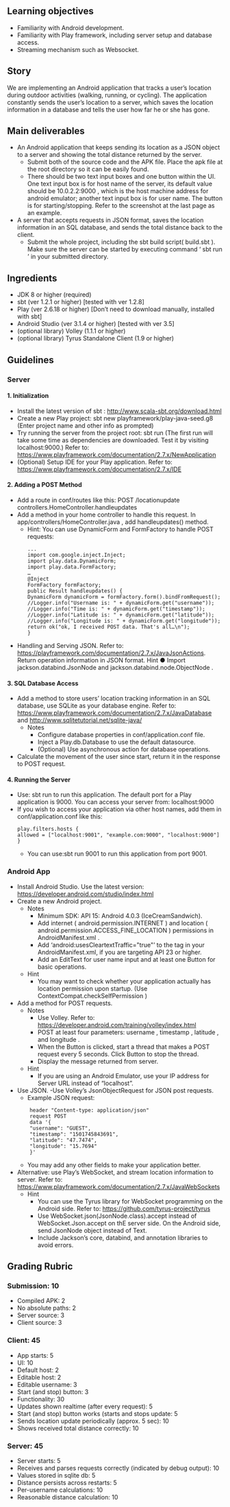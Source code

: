 ## Learning objectives
- Familiarity with Android development.
- Familiarity with Play framework, including server setup and database access.
- Streaming mechanism such as Websocket.

## Story

We are implementing an Android application that tracks a user’s location during outdoor
activities (walking, running, or cycling). The application constantly sends the user’s location to a
server, which saves the location information in a database and tells the user how far he or she
has gone.

## Main deliverables
- An Android application that keeps sending its location as a JSON object to a server and
showing the total distance returned by the server.
  - Submit both of the source code and the APK file. Place the apk file at the root
directory so it can be easily found.
  - There should be two text input boxes and one button within the UI. One text input box is for host name of the server, its default value should be
10.0.2.2:9000 , which is the host machine address for android emulator; another text input box is for user name. The button is for starting/stopping. Refer to the screenshot at the last page as an example.
- A server that accepts requests in JSON format, saves the location information in an SQL
database, and sends the total distance back to the client.
  - Submit the whole project, including the sbt build script( build.sbt ). Make sure the
server can be started by executing command ‘ sbt run ’ in your submitted directory.

## Ingredients
- JDK 8 or higher (required)
- sbt (ver 1.2.1 or higher) [tested with ver 1.2.8]
- Play (ver 2.6.18 or higher) [Don’t need to download manually, installed with sbt]
- Android Studio (ver 3.1.4 or higher) [tested with ver 3.5]
- (optional library) Volley (1.1.1 or higher)
- (optional library) Tyrus Standalone Client (1.9 or higher)

## Guidelines
### Server
#### 1. Initialization
  - Install the latest version of sbt : http://www.scala-sbt.org/download.html
  - Create a new Play project: sbt new playframework/play-java-seed.g8 (Enter project name and other info as prompted)
  - Try running the server from the project root: sbt run (The first run will take some time as dependencies are downloaded. Test it by visiting localhost:9000.) Refer to: https://www.playframework.com/documentation/2.7.x/NewApplication
  - (Optional) Setup IDE for your Play application. Refer to: https://www.playframework.com/documentation/2.7.x/IDE
#### 2. Adding a POST Method
  - Add a route in conf/routes like this: POST /locationupdate controllers.HomeController.handleupdates
  - Add a method in your home controller to handle this request. In app/controllers/HomeController.java , add handleupdates() method.
    - Hint: You can use DynamicForm and FormFactory to handle POST requests:
      ```
      ...
      import com.google.inject.Inject;
      import play.data.DynamicForm;
      import play.data.FormFactory;
      …
      @Inject
      FormFactory formFactory;
      public Result handleupdates() {
      DynamicForm dynamicForm = formFactory.form().bindFromRequest();
      //Logger.info("Username is: " + dynamicForm.get("username"));
      //Logger.info("Time is: " + dynamicForm.get("timestamp"));
      //Logger.info("Latitude is: " + dynamicForm.get("latitude"));
      //Logger.info("Longitude is: " + dynamicForm.get("longitude"));
      return ok("ok, I received POST data. That's all…\n");
      }
      ```
  - Handling and Serving JSON. Refer to: https://playframework.com/documentation/2.7.x/JavaJsonActions. Return operation information in JSON format.
    Hint
    ● Import jackson.databind.JsonNode and jackson.databind.node.ObjectNode .
#### 3. SQL Database Access
- Add a method to store users’ location tracking information in an SQL database, use SQLite as your database engine. Refer to: https://www.playframework.com/documentation/2.7.x/JavaDatabase and http://www.sqlitetutorial.net/sqlite-java/
    - Notes
      - Configure database properties in conf/application.conf file.
      - Inject a Play.db.Database to use the default datasource.
      - (Optional) Use asynchronous action for database operations.
- Calculate the movement of the user since start, return it in the response to POST request.
#### 4. Running the Server
- Use: sbt run to run this application. The default port for a Play application is 9000. You can access your server from: localhost:9000
- If you wish to access your application via other host names, add them in conf/application.conf like this:
    ````
    play.filters.hosts {
    allowed = ["localhost:9001", "example.com:9000", "localhost:9000"]
    }
    ````
    - You can use:sbt run 9001 to run this application from port 9001.

### Android App
- Install Android Studio. Use the latest version: https://developer.android.com/studio/index.html
- Create a new Android project.
    - Notes
      - Minimum SDK: API 15: Android 4.0.3 (IceCreamSandwich).
      - Add internet ( android.permission.INTERNET ) and location ( android.permission.ACCESS_FINE_LOCATION ) permissions in AndroidManifest.xml .
      - Add ‘android:usesCleartextTraffic="true"’ to the <application/> tag in your AndroidManifest.xml, if you are targeting API 23 or higher.
      - Add an EditText for user name input and at least one Button for basic operations.
    - Hint
      - You may want to check whether your application actually has location permission upon startup. (Use ContextCompat.checkSelfPermission )
- Add a method for POST requests.
    - Notes
      - Use Volley. Refer to: https://developer.android.com/training/volley/index.html
      - POST at least four parameters: username , timestamp , latitude , and longitude .
      - When the Button is clicked, start a thread that makes a POST request every 5 seconds. Click Button to stop the thread.
      - Display the message returned from server.
    - Hint
      - If you are using an Android Emulator, use your IP address for Server URL instead of “localhost”.
- Use JSON.
    -Use Volley’s JsonObjectRequest for JSON post requests.
    - Example JSON request:
    ```
        header "Content-type: application/json"
        request POST
        data '{
        "username": "GUEST",
        "timestamp": "1501745843691",
        "latitude": "47.7474",
        "longitude": "15.7694"
        }'
     ```
    - You may add any other fields to make your application better.
- Alternative: use Play’s WebSocket, and stream location information to server. Refer to: https://www.playframework.com/documentation/2.7.x/JavaWebSockets
  - Hint
    - You can use the Tyrus library for WebSocket programming on the Android side. Refer to: https://github.com/tyrus-project/tyrus
    - Use WebSocket.json(JsonNode.class).accept instead of WebSocket.Json.accept on thE server side. On the Android side, send JsonNode object instead of Text.
    - Include Jackson’s core, databind, and annotation libraries to avoid errors.

## Grading Rubric

### Submission: 10
- Compiled APK: 2
- No absolute paths: 2
- Server source: 3
- Client source: 3


### Client: 45
- App starts: 5
- UI: 10
- Default host: 2
- Editable host: 2
- Editable username: 3
- Start (and stop) button: 3
- Functionality: 30
- Updates shown realtime (after every request): 5
- Start (and stop) button works (starts and stops update: 5
- Sends location update periodically (approx. 5 sec): 10
- Shows received total distance correctly: 10

### Server: 45
- Server starts: 5
- Receives and parses requests correctly (indicated by debug output): 10
- Values stored in sqlite db: 5
- Distance persists across restarts: 5
- Per-username calculations: 10
- Reasonable distance calculation: 10
